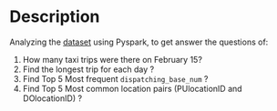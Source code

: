 # Description
Analyzing the [dataset](https://www1.nyc.gov/site/tlc/about/tlc-trip-record-data.page) using Pyspark, to get answer the questions of:
1. How many taxi trips were there on February 15?
2. Find the longest trip for each day ?
3. Find Top 5 Most frequent `dispatching_base_num` ?
4. Find Top 5 Most common location pairs (PUlocationID and DOlocationID) ?